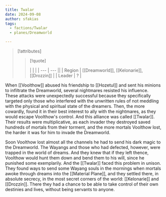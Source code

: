 ```yaml
---
title: Twalar
date: 2024-09-08
author: sfakias
tags:
  - factions/Twalar
  - planes/Dreamworld

---
```

> [!attributes]
> 
> > [!quote]
> >
> > | | |
> > | --- | --- ||
> > | Region | [[Dreamworld]], [[Kelonarie]], [[Drozzin]] |
> > | Leader | ? |


When [[Voolthow]] abused his friendship to [[Hozetul]] and sent his minions to infiltrate the Dreamworld, several nightmares resisted his influence. These attacks were unexpectedly successful because they specifically targeted only those who interfered with the unwritten rules of not meddling with the physical and spiritual state of the dreamers. Then, the more cowardly, found it in their best interest to ally with the nightmares, as they would escape Voolthow's control. And this alliance was called [[Twalar]]. Their results were multiplicative, as each invader they destroyed saved hundreds of mortals from their torment, and the more mortals Voolthow lost, the harder it was for him to invade the Dreamworld.

Soon Voolthow lost almost all the channels he had to send his dark magic to the Dreamworld. The Wayangs and those who had defected, however, were trapped in the world of dreams. And they knew that if they left thence, Voolthow would hunt them down and bend them to his will, since he punished some exemplarily. And the [[Twalar]] faced this problem in unison. They found ways to send some Wayang souls in the mornings when mortals awoke through dreams into the [[Material Plane]], and they settled there, in absolute secrecy, in the most secret corners of the world: [[Kelonarie]] and [[Drozzin]]. There they had a chance to be able to take control of their own destinies and lives, without being servants to anyone.